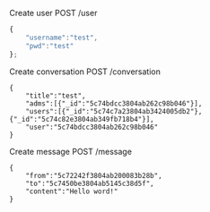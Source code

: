 

Create user
POST /user
``` javascript 
{
	"username":"test",
	"pwd":"test"
};
```

Create conversation
POST /conversation

```
{
	"title":"test",
	"adms":[{"_id":"5c74bdcc3804ab262c98b046"}],
	"users":[{"_id":"5c74c7a23804ab3424005db2"},{"_id":"5c74c82e3804ab349fb718b4"}],
	"user":"5c74bdcc3804ab262c98b046"
}
```

Create message
POST /message

```
{
	"from":"5c72242f3804ab200083b28b",
	"to":"5c7450be3804ab5145c38d5f",
	"content":"Hello word!"
}
```
